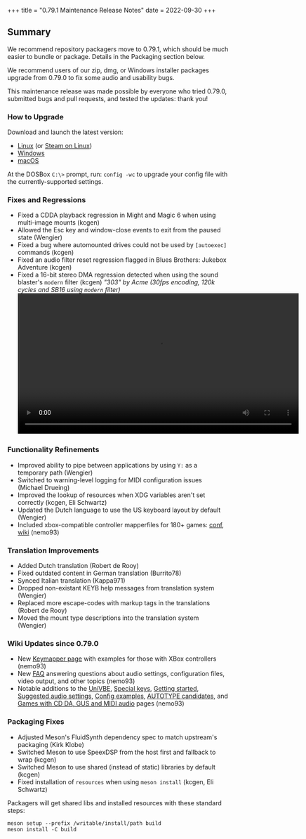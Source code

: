 +++
title = "0.79.1 Maintenance Release Notes"
date = 2022-09-30
+++

## Summary

We recommend repository packagers move to 0.79.1, which should be much easier to bundle or package. Details in the Packaging section below.

We recommend users of our zip, dmg, or Windows installer packages upgrade from 0.79.0 to fix some audio and usability bugs.

This maintenance release was made possible by everyone who tried 0.79.0, submitted bugs and pull requests, and tested the updates: thank you!

### How to Upgrade

Download and launch the latest version:

- [Linux](/downloads/linux/) (or [Steam on Linux](/downloads/linux#steam))
- [Windows](/downloads/windows/)
- [macOS](/downloads/macos/)

At the DOSBox `C:\>` prompt, run: `config -wc` to upgrade your config file with the currently-supported settings.

### Fixes and Regressions

- Fixed a CDDA playback regression in Might and Magic 6 when using multi-image mounts (kcgen)
- Allowed the Esc key and window-close events to exit from the paused state (Wengier)
- Fixed a bug where automounted drives could not be used by `[autoexec]` commands (kcgen)
- Fixed an audio filter reset regression flagged in Blues Brothers: Jukebox Adventure (kcgen)
- Fixed a 16-bit stereo DMA regression detected when using the sound blaster's `modern` filter (kcgen)
    _"303" by Acme (30fps encoding, 120k cycles and SB16 using `modern` filter)_
    <video controls width=640><source src="/79-1-sb16-modern.mp4" type="video/mp4">Your browser does not support the <code>video</code> element.</video>

### Functionality Refinements

- Improved ability to pipe between applications by using `Y:` as a temporary path (Wengier)
- Switched to warning-level logging for MIDI configuration issues (Michael Drueing)
- Improved the lookup of resources when XDG variables aren't set correctly (kcgen, Eli Schwartz)
- Updated the Dutch language to use the US keyboard layout by default (Wengier)
- Included xbox-compatible controller mapperfiles for 180+ games: [conf](https://github.com/dosbox-staging/dosbox-staging/pull/1977), [wiki](https://github.com/dosbox-staging/dosbox-staging/wiki/Keymapper) (nemo93)

### Translation Improvements

- Added Dutch translation (Robert de Rooy)
- Fixed outdated content in German translation (Burrito78)
- Synced Italian translation (Kappa971)
- Dropped non-existant KEYB help messages from translation system (Wengier)
- Replaced more escape-codes with markup tags in the translations (Robert de Rooy)
- Moved the mount type descriptions into the translation system (Wengier)

### Wiki Updates since 0.79.0

- New [Keymapper page](https://github.com/dosbox-staging/dosbox-staging/wiki/Keymapper) with examples for those with XBox controllers (nemo93)
- New [FAQ](https://github.com/dosbox-staging/dosbox-staging/wiki/Frequently-Asked-Questions) answering questions about audio settings, configuration files, video output, and other topics (nemo93)
- Notable additions to the [UniVBE](https://github.com/dosbox-staging/dosbox-staging/wiki/UniVBE),
 [Special keys](https://github.com/dosbox-staging/dosbox-staging/wiki/Special-Keys),
 [Getting started](https://github.com/dosbox-staging/dosbox-staging/wiki/Get-Started),
 [Suggested audio settings](https://github.com/dosbox-staging/dosbox-staging/wiki/Audio-configuration-recommendations),
 [Config examples](https://github.com/dosbox-staging/dosbox-staging/wiki/Config-file-examples),
 [AUTOTYPE candidates](https://github.com/dosbox-staging/dosbox-staging/wiki/AUTOTYPE-Candidates),
 and [Games with CD DA, GUS and MIDI audio](https://github.com/dosbox-staging/dosbox-staging/wiki/Games-with-CD-DA,-GUS-and-MIDI-audio) pages (nemo93)

### Packaging Fixes

- Adjusted Meson's FluidSynth dependency spec to match upstream's packaging (Kirk Klobe)
- Switched Meson to use SpeexDSP from the host first and fallback to wrap (kcgen)
- Switched Meson to use shared (instead of static) libraries by default (kcgen)
- Fixed installation of `resources` when using `meson install` (kcgen, Eli Schwartz)

Packagers will get shared libs and installed resources with these standard steps:

```shell
meson setup --prefix /writable/install/path build
meson install -C build
```
